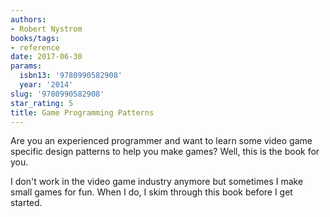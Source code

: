 ```yaml
---
authors:
- Robert Nystrom
books/tags:
- reference
date: 2017-06-30
params:
  isbn13: '9780990582908'
  year: '2014'
slug: '9780990582908'
star_rating: 5
title: Game Programming Patterns
---
```


Are you an experienced programmer and want to learn some video game specific design patterns to help you make games? Well, this is the book for you.

I don't work in the video game industry anymore but sometimes I make small games for fun. When I do, I skim through this book before I get started.

<!--more-->
